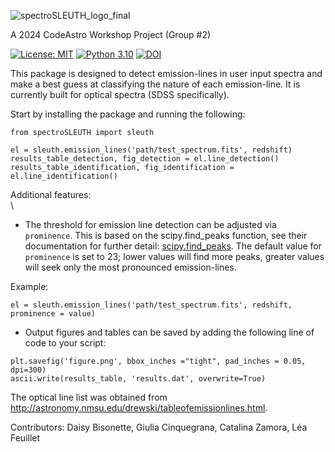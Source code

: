 
![spectroSLEUTH_logo_final](https://github.com/user-attachments/assets/043fbead-d89d-4661-bcea-733a9bfd7cc5)



A 2024 CodeAstro Workshop Project (Group #2)

[![License: MIT](https://cdn.prod.website-files.com/5e0f1144930a8bc8aace526c/65dd9eb5aaca434fac4f1c34_License-MIT-blue.svg)](/LICENSE) [![Python 3.10](https://img.shields.io/badge/python-3.10-blue.svg)](https://www.python.org/downloads/release/python-360/) [![DOI](https://zenodo.org/badge/DOI/10.5281/zenodo.12760739.svg)](https://doi.org/10.5281/zenodo.12760739)

This package is designed to detect emission-lines in user input spectra and make a best guess at classifying the nature of each emission-line. 
It is currently built for optical spectra (SDSS specifically).

Start by installing the package and running the following:

```
from spectroSLEUTH import sleuth

el = sleuth.emission_lines('path/test_spectrum.fits', redshift)
results_table_detection, fig_detection = el.line_detection()
results_table_identification, fig_identification = el.line_identification()
```

Additional features: \
\
- The threshold for emission line detection can be adjusted via `prominence`. This is based on the scipy.find_peaks function, see their documentation for further detail: [scipy.find_peaks](https://docs.scipy.org/doc/scipy/reference/generated/scipy.signal.find_peaks.html). The default value for `prominence` is set to 23; lower values will find more peaks, greater values will seek only the most pronounced emission-lines.

Example:
```
el = sleuth.emission_lines('path/test_spectrum.fits', redshift, prominence = value)
```
- Output figures and tables can be saved by adding the following line of code to your script:

```
plt.savefig('figure.png', bbox_inches ="tight", pad_inches = 0.05, dpi=300)
ascii.write(results_table, 'results.dat', overwrite=True)
```

The optical line list was obtained from http://astronomy.nmsu.edu/drewski/tableofemissionlines.html.

Contributors: Daisy Bisonette, Giulia Cinquegrana, Catalina Zamora, Léa Feuillet 

